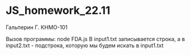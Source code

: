 # JS_homework_22.11
Гальперин Г. КНМО-101

Вызов программы:
  node FDA.js
  В input1.txt записывается строка, а в input2.txt - подстрока, которую мы будем искать в input1.txt

